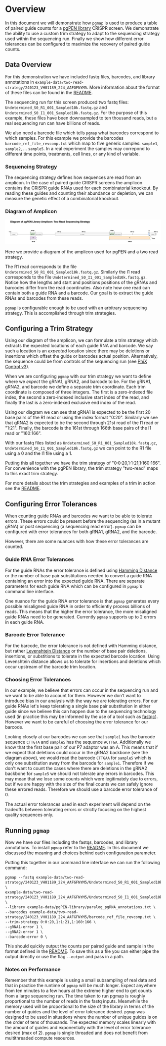 # Overview

In this document we will demonstrate how `pgmap` is used to produce a table of paired guide counts for a [pgPEN library](https://www.addgene.org/pooled-library/berger-human-pgpen/) CRISPR screen. We demonstrate the ability to use a custom trim strategy to adapt to the sequencing strategy used within the sequencing run. Finally we show how different error tolerances can be configured to maximize the recovery of paired guide counts.

## Data Overview

For this demonstration we have included fastq files, barcodes, and library annotations in `example-data/two-read-strategy/240123_VH01189_224_AAFGFNYM5`. More information about the format of these files can be found in the [README](../README.md).

The sequencing run for this screen produced two fastq files: `Undetermined_S0_R1_001_Sampled10k.fastq.gz` and `Undetermined_S0_I1_001_Sampled10k.fastq.gz`. For the purpose of this example, these files have been downsampled to ten thousand reads, but a real sequencing run can have billions of reads.

We also need a barcode file which tells `pgmap` what barcodes correspond to which samples. For this example we provide the barcodes `barcode_ref_file_revcomp.txt` which map to five generic samples: `sample1`, `sample2`, ... `sample5`. In a real experiment the samples may correpond to different time points, treatments, cell lines, or any kind of variable.

### Sequencing Strategy

The sequencing strategy defines how sequences are read from an amplicon. In the case of paired guide CRISPR screens the amplicon contains the CRISPR guide RNAs used for each combinatorial knockout. By reading these guides and counting their abundance or depletion, we can measure the genetic effect of a combinatorial knockout.

### Diagram of Amplicon

![Diagram of pgPEN Library Amplicon: Two Read Sequencing Strategy](assets/two-read-amplicon.svg)

Here we provide a diagram of the amplicon used for pgPEN and a two read strategy.

The R1 read corresponds to the file `Undetermined_S0_R1_001_Sampled10k.fastq.gz`. Similarly the I1 read corresponds to the file `Undetermined_S0_I1_001_Sampled10k.fastq.gz`. Notice how the lengths and start and positions positions of the gRNAs and barcodes differ from the read coordinates. Also note how one read can contain both a guide RNA and a barcode. Our goal is to extract the guide RNAs and barcodes from these reads.

`pgmap` is configurable enough to be used with an arbitrary sequencing strategy. This is accomplished through trim strategies.

## Configuring a Trim Strategy

Using our diagram of the amplicon, we can formulate a trim strategy which extracts the expected locations of each guide RNA and barcode. We say such a location is an _expected_ location since there may be deletions or insertions which offset the guide or barcodes actual position. Alternatively, the sequence could be from controls of the sequencing run (see [PhiX Control v3](https://www.illumina.com/products/by-type/sequencing-kits/cluster-gen-sequencing-reagents/phix-control-v3.html)).

When we are configuring `pgmap` with our trim strategy we want to define where we _expect_ the gRNA1, gRNA2, and barcode to be. For the gRNA1, gRNA2, and barcode we define a separate trim coordinate. Each trim coordinate is composed of three integers. The first is a zero-indexed file index, the second a zero-indexed inclusive start index of the read, and finally the last is a zero-indexed exclusive end index of the read.

Using our diagram we can see that gRNA1 is expected to be the first 20 base pairs of the R1 read or using the index format "0:20". Similarly we see that gRNA2 is expected to be the second through 21st read of the I1 read or "1:21". Finally, the barcode is the 161st through 166th base pairs of the I1 read or "160:166".

With our fastq files listed as `Undetermined_S0_R1_001_Sampled10k.fastq.gz`, `Undetermined_S0_I1_001_Sampled10k.fastq.gz` we can point to the R1 file using a 0 and the I1 file using a 1.

Putting this all together we have the trim strategy of "0:0:20,1:1:21,1:160:166". For convenience with the pgPEN library, the trim strategy "two-read" maps to this exact trim strategy.

For more details about the trim strategies and examples of a trim in action see the [README](../README.md).

## Configuring Error Tolerances

When counting guide RNAs and barcodes we want to be able to tolerate errors. These errors could be present before the sequencing (as in a mutant gRNA) or post sequencing (a sequencing read error). `pgmap` can be configured with error tolerances for both gRNA1, gRNA2, and the barcode.

However, there are some nuances with how these error tolerances are counted.

### Guide RNA Error Tolerances

For the guide RNAs the error tolerance is defined using [Hamming Distance](https://en.wikipedia.org/wiki/Hamming_distance) or the number of base pair substitutions needed to convert a guide RNA containing an error into the expected guide RNA. There are separate parameters for each guide RNA which can be configured in `pgmap`'s command line interface.

One nuance for the guide RNA error tolerance is that `pgmap` generates every possible misaligned guide RNA in order to efficiently process billions of reads. This means that the higher the error tolerance, the more misaligned guide RNAs need to be generated. Currently `pgmap` supports up to 2 errors in each guide RNA.

### Barcode Error Tolerance

For the barcode, the error tolerance is not defined with Hamming distance, but rather [Levenshtein Distance](https://en.wikipedia.org/wiki/Levenshtein_distance) or the number of base pair deletions, insertions, or substitions to tolerate in the expected barcode location. Using Levenshtein distance allows us to tolerate for insertions and deletions which occur upstream of the barcode trim location.

### Choosing Error Tolerances

In our example, we believe that errors can occur in the sequencing run and we want to be able to account for them. However we don't want to introduce bias in our analysis with the way we are tolerating errors. For our guide RNAs let's keep tolerating a single base pair substitution in either guide since we believe this can happen due to the sequencing technology used (in practice this may be informed by the use of a tool such as [fastqc](https://www.bioinformatics.babraham.ac.uk/projects/fastqc/)). However we want to be careful of choosing the error tolerance for our barcode.

Looking closely at our barcodes we can see that `sample1` has the barcode sequence `CTTGTA` and `sample5` has the sequence `ACTTGA`. Additionally we know that the first base pair of our P7 adaptor was an A. This means that if we expect that deletions could occur in the gRNA2 backbone (see the diagram above), we would read the barcode `CTTGAA` for `sample5` which is only one substitution away from the barcode for `sample1`. Therefore if we don't want to count the cases where there are deletions in the gRNA2 backbone for `sample5` we should not tolerate any errors in barcodes. This may mean that we lose some counts which were legitimately due to errors, but if we are happy with the size of the final counts we can safely ignore these errored reads. Therefore we should use a barcode error tolerance of 0.

The actual error tolerances used in each experiment will depend on the tradeoffs between tolerating errors or strictly focusing on the highest quality sequences only.

## Running `pgmap`

Now we have our files including the fastqs, barcodes, and library annotations. To install `pgmap` refer to the [README](../README.md). In this document we discussed the meaning and choices behind each configuration parameter.

Putting this together in our command line interface we can run the following command:

```
pgmap --fastq example-data/two-read-strategy/240123_VH01189_224_AAFGFNYM5/Undetermined_S0_R1_001_Sampled10k.fastq.gz \
example-data/two-read-strategy/240123_VH01189_224_AAFGFNYM5/Undetermined_S0_I1_001_Sampled10k.fastq.gz \
--library example-data/pgPEN-library/paralog_pgRNA_annotations.txt \
--barcodes example-data/two-read-strategy/240123_VH01189_224_AAFGFNYM5/barcode_ref_file_revcomp.txt \
--trim-strategy 0:0:20,1:1:21,1:160:166 \
--gRNA1-error 1 \
--gRNA2-error 1 \
--barcode-error 0 \
```

This should quickly output the counts per paired guide and sample in the format defined in the [README](../README.md). To save this as a file you can either pipe the output directly or use the flag `--output` and pass in a path.

### Notes on Performance

Remember that this example is using a small subsampling of real data and that in practice the runtime of `pgmap` will be much longer. Expect anywhere from ten minutes to a few hours at the extreme higher end to get counts from a large sequencing run. The time taken to run pgmap is roughly proportional to the number of reads in the fastq inputs. Meanwhile the memory used will be proportional to the size of the library in terms of the number of guides and the level of error tolerance desired. `pgmap` was designed to be used in situations where the number of unique guides is on the order of tens of thousands. The expected memory scales linearly with the amount of guides and exponentially with the level of error tolerance desired (max of 2). `pgmap` is single threaded and does not benefit from multithreaded compute resources.
